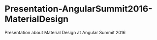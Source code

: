 # Presentation-AngularSummit2016-MaterialDesign
Presentation about Material Design at Angular Summit 2016
